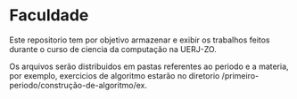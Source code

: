 # Faculdade

Este repositorio tem por objetivo armazenar e exibir os trabalhos feitos durante o curso de ciencia da computação na UERJ-ZO. 

Os arquivos serão distribuidos em pastas referentes ao periodo e a materia, por exemplo, exercicios de algoritmo estarão no diretorio /primeiro-periodo/construção-de-algoritmo/ex.
